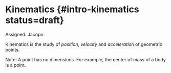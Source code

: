 # Kinematics {#intro-kinematics status=draft}

Assigned: Jacopo


Kinematics is the study of _position_, _velocity_ and _acceleration_ of geometric points.

Note: A point has no dimensions. For example, the center of mass of a body is a point.
